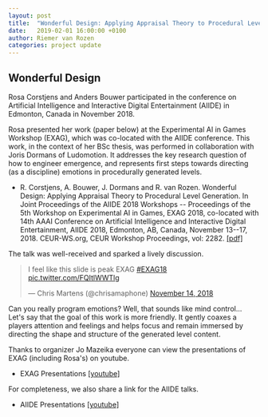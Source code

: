 ```yaml
---
layout: post
title:  "Wonderful Design: Applying Appraisal Theory to Procedural Level Generation"
date:   2019-02-01 16:00:00 +0100
author: Riemer van Rozen
categories: project update
---
```

## Wonderful Design
Rosa Corstjens and Anders Bouwer participated in the conference on Artificial Intelligence and Interactive Digital Entertainment (AIIDE) in Edmonton, Canada in November 2018.

Rosa presented her work (paper below) at the Experimental AI in Games Workshop (EXAG), which was co-located with the AIIDE conference.
This work, in the context of her BSc thesis, was performed in collaboration with Joris Dormans of Ludomotion.
It addresses the key research question of how to engineer emergence, and represents first steps towards directing (as a discipline) emotions in procedurally generated levels.

* R. Corstjens, A. Bouwer, J. Dormans and R. van Rozen. Wonderful Design: Applying Appraisal Theory to Procedural Level Generation. In Joint Proceedings of the AIIDE 2018 Workshops -- Proceedings of the 5th Workshop on Experimental AI in Games, EXAG 2018, co-located with 14th AAAI Conference on Artificial Intelligence and Interactive Digital Entertainment, AIIDE 2018, Edmonton, AB, Canada, November 13--17, 2018. CEUR-WS.org, CEUR Workshop Proceedings, vol: 2282. [[pdf]](http://ceur-ws.org/Vol-2282/EXAG_106.pdf)

The talk was well-received and sparked a lively discussion.
<blockquote class="twitter-tweet" data-lang="en"><p lang="en" dir="ltr">I feel like this slide is peak EXAG <a href="https://twitter.com/hashtag/EXAG18?src=hash&amp;ref_src=twsrc%5Etfw">#EXAG18</a> <a href="https://t.co/FQItlWWTlg">pic.twitter.com/FQItlWWTlg</a></p>&mdash; Chris Martens (@chrisamaphone) <a href="https://twitter.com/chrisamaphone/status/1062811185668489216?ref_src=twsrc%5Etfw">November 14, 2018</a></blockquote> <script async src="https://platform.twitter.com/widgets.js" charset="utf-8"></script> 

Can you really program emotions?
Well, that sounds like mind control...
Let's say that the goal of this work is more friendly. It gently coaxes a players attention and feelings and helps focus and remain immersed by directing the shape and structure of the generated level content.

Thanks to organizer Jo Mazeika everyone can view the presentations of EXAG (including Rosa's) on youtube.

* EXAG Presentations [[youtube]](https://www.youtube.com/channel/UCe5wOhqbVOTJfrJ7RuJOEKg?app=desktop)

 For completeness, we also share a link for the AIIDE talks.

* AIIDE Presentations [[youtube]](https://www.youtube.com/channel/UCoyxQd7o7QCc75nZR7jFDMw)